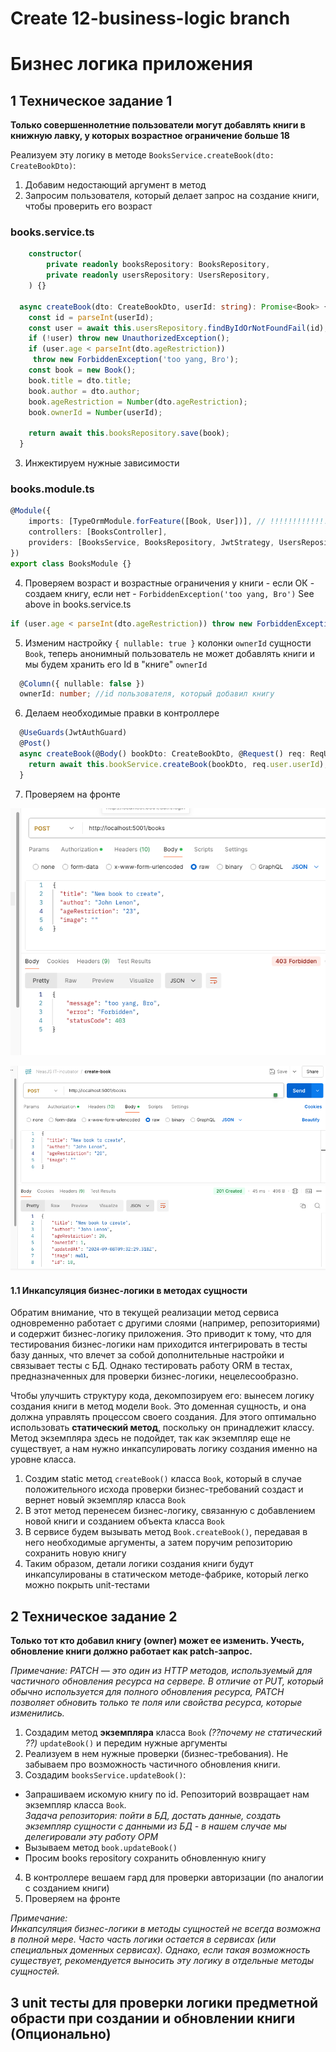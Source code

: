 # Create 12-business-logic branch
# Бизнес логика приложения

## 1 Техническое задание 1

**Только совершеннолетние пользователи могут добавлять книги в книжную лавку, у которых возрастное ограничение больше 18**

Реализуем эту логику в методе `BooksService.createBook(dto: CreateBookDto)`:
1. Добавим недостающий аргумент в метод
2. Запросим пользователя, который делает запрос на создание книги, чтобы проверить его возраст 
### books.service.ts
```typescript
    constructor(
        private readonly booksRepository: BooksRepository,
        private readonly usersRepository: UsersRepository,
    ) {}

  async createBook(dto: CreateBookDto, userId: string): Promise<Book> {
    const id = parseInt(userId);
    const user = await this.usersRepository.findByIdOrNotFoundFail(id);
    if (!user) throw new UnauthorizedException();
    if (user.age < parseInt(dto.ageRestriction))
     throw new ForbiddenException('too yang, Bro');
    const book = new Book();
    book.title = dto.title;
    book.author = dto.author;
    book.ageRestriction = Number(dto.ageRestriction);
    book.ownerId = Number(userId);

    return await this.booksRepository.save(book);
  }
```
3. Инжектируем нужные зависимости
### books.module.ts
```typescript
@Module({
    imports: [TypeOrmModule.forFeature([Book, User])], // !!!!!!!!!!!!!!!!! User
    controllers: [BooksController],
    providers: [BooksService, BooksRepository, JwtStrategy, UsersRepository], // !!!!!! UsersRepository
})
export class BooksModule {}
```

4. Проверяем возраст и возрастные ограничения у книги - если ОК - создаем книгу, если нет - `ForbiddenException('too yang, Bro')`
See above in books.service.ts

```typescript
if (user.age < parseInt(dto.ageRestriction)) throw new ForbiddenException('too yang, Bro');
```
5. Изменим настройку `{ nullable: true }` колонки `ownerId` сущности `Book`, 
теперь анонимный пользователь не может добавлять книги и мы будем хранить его Id в "книге" `ownerId`
```typescript
  @Column({ nullable: false })
  ownerId: number; //id пользователя, который добавил книгу
```
6. Делаем необходимые правки в контроллере
```typescript
  @UseGuards(JwtAuthGuard)
  @Post()
  async createBook(@Body() bookDto: CreateBookDto, @Request() req: ReqUserPayLoadJWTInterface) {
    return await this.bookService.createBook(bookDto, req.user.userId);
  }
```
7. Проверяем на фронте

![img.png](img.png)

![img_1.png](img_1.png)

#### 1.1 Инкапсуляция бизнес-логики в методах сущности
Обратим внимание, что в текущей реализации метод сервиса одновременно работает с другими слоями (например, репозиториями) и содержит бизнес-логику приложения. 
Это приводит к тому, что для тестирования бизнес-логики нам приходится интегрировать в тесты базу данных, 
что влечет за собой дополнительные настройки и связывает тесты с БД. 
Однако тестировать работу ORM в тестах, предназначенных для проверки бизнес-логики, нецелесообразно.  

Чтобы улучшить структуру кода, декомпозируем его: вынесем логику создания книги в метод модели `Book`. 
Это доменная сущность, и она должна управлять процессом своего создания. 
Для этого оптимально использовать **статический метод**, поскольку он принадлежит классу. 
Метод экземпляра здесь не подойдет, так как экземпляр еще не существует, а нам нужно инкапсулировать логику создания именно на уровне класса.

1. Создим static метод `createBook()` класса `Book`, который в случае положительного исхода проверки бизнес-требований создаст и вернет новый экземпляр класса `Book`
2. В этот метод перенесем бизнес-логику, связанную с добавлением новой книги и созданием объекта класса `Book`
3. В сервисе будем вызывать метод `Book.createBook()`, передавая в него необходимые аргументы, а затем поручим репозиторию сохранить новую книгу
4. Таким образом, детали логики создания книги будут инкапсулированы в статическом методе-фабрике, который легко можно покрыть unit-тестами

## 2 Техническое задание 2

**Только тот кто добавил книгу (owner) может ее изменить. Учесть, обновление книги должно работает как patch-запрос.**

*Примечание: PATCH — это один из HTTP методов, используемый для частичного обновления ресурса на сервере. 
В отличие от PUT, который обычно используется для полного обновления ресурса,
PATCH позволяет обновить только те поля или свойства ресурса, которые изменились.*

1. Создадим метод **экземпляра** класса `Book` *(??почему не статический ??)* `updateBook()` и передим нужные аргументы
2. Реализуем в нем нужные проверки (бизнес-требования). Не забываем про возможность частичного обновления книги.
3. Создадим `booksService.updateBook()`:
 - Запрашиваем искомую книгу по id. Репозиторий возвращает нам экземпляр класса `Book`.  
*Задача репозитория: пойти в БД, достать данные, создать экземпляр сущности с данными из БД - в нашем случае мы делегировали эту работу ОРМ*
 - Вызываем метод `book.updateBook()`
 - Просим  books repository сохранить обновленную книгу
4. В контроллере вешаем гард для проверки авторизации (по аналогии с созданием книги)
5. Проверяем на фронте

*Примечание:  
Инкапсуляция бизнес-логики в методы сущностей не всегда возможна в полной мере. 
Часто часть логики остается в сервисах (или специальных доменных сервисах). 
Однако, если такая возможность существует, рекомендуется выносить эту логику в отдельные методы сущностей.*

## 3 unit тесты для проверки логики предметной обрасти при создании и обновлении книги (Опционально)
